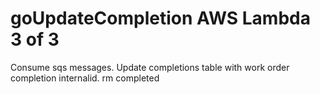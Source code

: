 # goUpdateCompletion AWS Lambda 3 of 3
Consume sqs messages. Update completions table with work order completion internalid. rm completed
